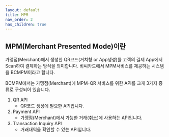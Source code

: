 ```yaml
---
layout: default
title: MPM
nav_order: 2
has_children: true
---
```


## MPM(Merchant Presented Mode)이란

가맹점(Merchant)에서 생성한 QR코드(거치형 or App생성)를 고객의 결제 App에서 Scan하여 결제하는 방식을 의미합니다. 비씨카드에서 MPM서비스를 제공하는 시스템을 BCMPM이라고 합니다.

BCMPM에서는 가맹점(Merchant)에 MPM-QR 서비스를 위한 API를 크게 3가지 종류로 구성되어 있습니다.

1. QR API
   * QR코드 생성에 필요한 API입니다.
2. Payment API
   * 가맹점(Merchant)에서 가능한 거래(취소)에 사용하는 API입니다.
3. Transaction Inquiry API
   * 거래내역을 확인할 수 있는 API입니다.